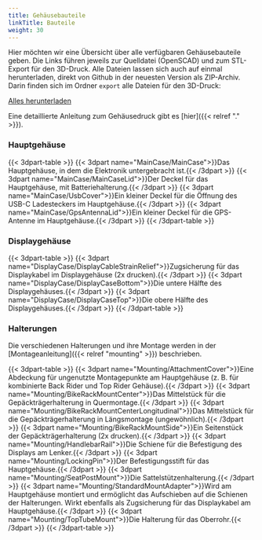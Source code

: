 ```yaml
---
title: Gehäusebauteile
linkTitle: Bauteile
weight: 30
---
```


Hier möchten wir eine Übersicht über alle verfügbaren Gehäusebauteile geben.
Die Links führen jeweils zur Quelldatei (OpenSCAD) und zum STL-Export für den
3D-Druck. Alle Dateien lassen sich auch auf einmal herunterladen, direkt von
Github in der neuesten Version als ZIP-Archiv. Darin finden sich im Ordner
`export` alle Dateien für den 3D-Druck:

<div class="text-center my-4">
<a class="btn btn-primary btn-lg" href="https://github.com/openbikesensor/OpenBikeSensor3dPrintableCase/archive/refs/heads/openscad.zip">Alles herunterladen<a>
</div>

Eine detaillierte Anleitung zum Gehäusedruck gibt es [hier]({{< relref "." >}}).

### Hauptgehäuse

{{< 3dpart-table >}}
{{< 3dpart name="MainCase/MainCase">}}Das Hauptgehäuse, in dem die Elektronik untergebracht ist.{{< /3dpart >}}
{{< 3dpart name="MainCase/MainCaseLid">}}Der Deckel für das Hauptgehäuse, mit Batteriehalterung.{{< /3dpart >}}
{{< 3dpart name="MainCase/UsbCover">}}Ein kleiner Deckel für die Öffnung des USB-C Ladesteckers im Hauptgehäuse.{{< /3dpart >}}
{{< 3dpart name="MainCase/GpsAntennaLid">}}Ein kleiner Deckel für die GPS-Antenne im Hauptgehäuse.{{< /3dpart >}}
{{< /3dpart-table >}}

### Displaygehäuse

{{< 3dpart-table >}}
{{< 3dpart name="DisplayCase/DisplayCableStrainRelief">}}Zugsicherung für das Displaykabel im Displaygehäuse (2x drucken).{{< /3dpart >}}
{{< 3dpart name="DisplayCase/DisplayCaseBottom">}}Die untere Hälfte des Displaygehäuses.{{< /3dpart >}}
{{< 3dpart name="DisplayCase/DisplayCaseTop">}}Die obere Hälfte des Displaygehäuses.{{< /3dpart >}}
{{< /3dpart-table >}}

### Halterungen

Die verschiedenen Halterungen und ihre Montage werden in der [Montageanleitung]({{< relref "mounting" >}}) beschrieben.

{{< 3dpart-table >}}
{{< 3dpart name="Mounting/AttachmentCover">}}Eine Abdeckung für ungenutzte Montagepunkte am Hauptgehäuse (z. B. für kombinierte Back Rider und Top Rider Gehäuse).{{< /3dpart >}}
{{< 3dpart name="Mounting/BikeRackMountCenter">}}Das Mittelstück für die Gepäckträgerhalterung in Quermontage.{{< /3dpart >}}
{{< 3dpart name="Mounting/BikeRackMountCenterLongitudinal">}}Das Mittelstück für die Gepäckträgerhalterung in Längsmontage (ungewöhnlich).{{< /3dpart >}}
{{< 3dpart name="Mounting/BikeRackMountSide">}}Ein Seitenstück der Gepäckträgerhalterung (2x drucken).{{< /3dpart >}}
{{< 3dpart name="Mounting/HandlebarRail">}}Die Schiene für die Befestigung des Displays am Lenker.{{< /3dpart >}}
{{< 3dpart name="Mounting/LockingPin">}}Der Befestigungsstift für das Hauptgehäuse.{{< /3dpart >}}
{{< 3dpart name="Mounting/SeatPostMount">}}Die Sattelstützenhalterung.{{< /3dpart >}}
{{< 3dpart name="Mounting/StandardMountAdapter">}}Wird am Hauptgehäuse montiert und ermöglicht das Aufschieben auf die Schienen der Halterungen. Wirkt ebenfalls als Zugsicherung für das Displaykabel am Hauptgehäuse.{{< /3dpart >}}
{{< 3dpart name="Mounting/TopTubeMount">}}Die Halterung für das Oberrohr.{{< /3dpart >}}
{{< /3dpart-table >}}

